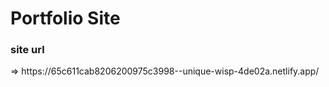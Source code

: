 <h1>Portfolio Site</h1>
<h3>site url</h3> => https://65c611cab8206200975c3998--unique-wisp-4de02a.netlify.app/
